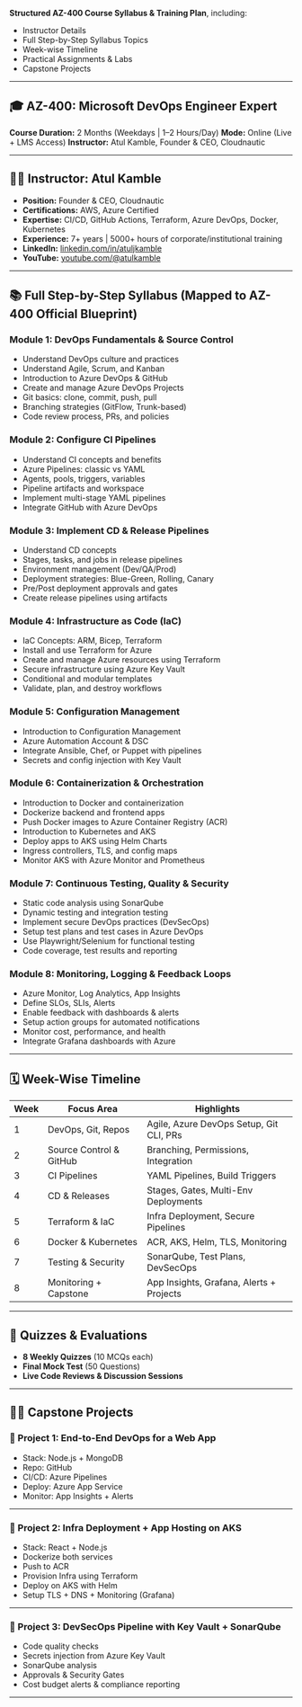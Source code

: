  **Structured AZ-400 Course Syllabus & Training Plan**, including:

* Instructor Details
* Full Step-by-Step Syllabus Topics
* Week-wise Timeline
* Practical Assignments & Labs
* Capstone Projects

---

## 🎓 **AZ-400: Microsoft DevOps Engineer Expert**

**Course Duration:** 2 Months (Weekdays | 1–2 Hours/Day)
**Mode:** Online (Live + LMS Access)
**Instructor:** Atul Kamble, Founder & CEO, Cloudnautic

---

## 👨‍🏫 Instructor: **Atul Kamble**

* **Position:** Founder & CEO, Cloudnautic
* **Certifications:** AWS, Azure Certified
* **Expertise:** CI/CD, GitHub Actions, Terraform, Azure DevOps, Docker, Kubernetes
* **Experience:** 7+ years | 5000+ hours of corporate/institutional training
* **LinkedIn:** [linkedin.com/in/atuljkamble](https://www.linkedin.com/in/atuljkamble)
* **YouTube:** [youtube.com/@atulkamble](https://www.youtube.com/@atulkamble)

---

## 📚 Full Step-by-Step Syllabus (Mapped to AZ-400 Official Blueprint)

### **Module 1: DevOps Fundamentals & Source Control**

* Understand DevOps culture and practices
* Understand Agile, Scrum, and Kanban
* Introduction to Azure DevOps & GitHub
* Create and manage Azure DevOps Projects
* Git basics: clone, commit, push, pull
* Branching strategies (GitFlow, Trunk-based)
* Code review process, PRs, and policies

### **Module 2: Configure CI Pipelines**

* Understand CI concepts and benefits
* Azure Pipelines: classic vs YAML
* Agents, pools, triggers, variables
* Pipeline artifacts and workspace
* Implement multi-stage YAML pipelines
* Integrate GitHub with Azure DevOps

### **Module 3: Implement CD & Release Pipelines**

* Understand CD concepts
* Stages, tasks, and jobs in release pipelines
* Environment management (Dev/QA/Prod)
* Deployment strategies: Blue-Green, Rolling, Canary
* Pre/Post deployment approvals and gates
* Create release pipelines using artifacts

### **Module 4: Infrastructure as Code (IaC)**

* IaC Concepts: ARM, Bicep, Terraform
* Install and use Terraform for Azure
* Create and manage Azure resources using Terraform
* Secure infrastructure using Azure Key Vault
* Conditional and modular templates
* Validate, plan, and destroy workflows

### **Module 5: Configuration Management**

* Introduction to Configuration Management
* Azure Automation Account & DSC
* Integrate Ansible, Chef, or Puppet with pipelines
* Secrets and config injection with Key Vault

### **Module 6: Containerization & Orchestration**

* Introduction to Docker and containerization
* Dockerize backend and frontend apps
* Push Docker images to Azure Container Registry (ACR)
* Introduction to Kubernetes and AKS
* Deploy apps to AKS using Helm Charts
* Ingress controllers, TLS, and config maps
* Monitor AKS with Azure Monitor and Prometheus

### **Module 7: Continuous Testing, Quality & Security**

* Static code analysis using SonarQube
* Dynamic testing and integration testing
* Implement secure DevOps practices (DevSecOps)
* Setup test plans and test cases in Azure DevOps
* Use Playwright/Selenium for functional testing
* Code coverage, test results and reporting

### **Module 8: Monitoring, Logging & Feedback Loops**

* Azure Monitor, Log Analytics, App Insights
* Define SLOs, SLIs, Alerts
* Enable feedback with dashboards & alerts
* Setup action groups for automated notifications
* Monitor cost, performance, and health
* Integrate Grafana dashboards with Azure

---

## 🗓️ Week-Wise Timeline

| **Week** | **Focus Area**          | **Highlights**                           |
| -------- | ----------------------- | ---------------------------------------- |
| 1        | DevOps, Git, Repos      | Agile, Azure DevOps Setup, Git CLI, PRs  |
| 2        | Source Control & GitHub | Branching, Permissions, Integration      |
| 3        | CI Pipelines            | YAML Pipelines, Build Triggers           |
| 4        | CD & Releases           | Stages, Gates, Multi-Env Deployments     |
| 5        | Terraform & IaC         | Infra Deployment, Secure Pipelines       |
| 6        | Docker & Kubernetes     | ACR, AKS, Helm, TLS, Monitoring          |
| 7        | Testing & Security      | SonarQube, Test Plans, DevSecOps         |
| 8        | Monitoring + Capstone   | App Insights, Grafana, Alerts + Projects |

---

## 🧪 Quizzes & Evaluations

* **8 Weekly Quizzes** (10 MCQs each)
* **Final Mock Test** (50 Questions)
* **Live Code Reviews & Discussion Sessions**

---

## 🧑‍💻 Capstone Projects

### 🚀 Project 1: **End-to-End DevOps for a Web App**

* Stack: Node.js + MongoDB
* Repo: GitHub
* CI/CD: Azure Pipelines
* Deploy: Azure App Service
* Monitor: App Insights + Alerts

---

### 🚀 Project 2: **Infra Deployment + App Hosting on AKS**

* Stack: React + Node.js
* Dockerize both services
* Push to ACR
* Provision Infra using Terraform
* Deploy on AKS with Helm
* Setup TLS + DNS + Monitoring (Grafana)

---

### 🚀 Project 3: **DevSecOps Pipeline with Key Vault + SonarQube**

* Code quality checks
* Secrets injection from Azure Key Vault
* SonarQube analysis
* Approvals & Security Gates
* Cost budget alerts & compliance reporting

---
